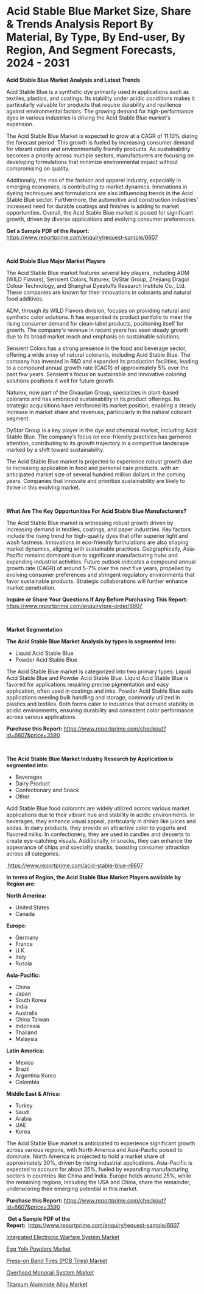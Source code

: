 <p><h1>Acid Stable Blue Market Size, Share & Trends Analysis Report By Material, By Type, By End-user, By Region, And Segment Forecasts, 2024 - 2031</h1></p><p><strong>Acid Stable Blue Market Analysis and Latest Trends</strong></p>
<p><p>Acid Stable Blue is a synthetic dye primarily used in applications such as textiles, plastics, and coatings. Its stability under acidic conditions makes it particularly valuable for products that require durability and resilience against environmental factors. The growing demand for high-performance dyes in various industries is driving the Acid Stable Blue market's expansion.</p><p>The Acid Stable Blue Market is expected to grow at a CAGR of 11.10% during the forecast period. This growth is fueled by increasing consumer demand for vibrant colors and environmentally friendly products. As sustainability becomes a priority across multiple sectors, manufacturers are focusing on developing formulations that minimize environmental impact without compromising on quality.</p><p>Additionally, the rise of the fashion and apparel industry, especially in emerging economies, is contributing to market dynamics. Innovations in dyeing techniques and formulations are also influencing trends in the Acid Stable Blue sector. Furthermore, the automotive and construction industries' increased need for durable coatings and finishes is adding to market opportunities. Overall, the Acid Stable Blue market is poised for significant growth, driven by diverse applications and evolving consumer preferences.</p></p>
<p><strong>Get a Sample PDF of the Report:&nbsp;</strong> <a href="https://www.reportprime.com/enquiry/request-sample/6607">https://www.reportprime.com/enquiry/request-sample/6607</a></p>
<p>&nbsp;</p>
<p><strong>Acid Stable Blue Major Market Players</strong></p>
<p><p>The Acid Stable Blue market features several key players, including ADM (WILD Flavors), Sensient Colors, Naturex, DyStar Group, Zhejiang Dragoi Colour Technology, and Shanghai Dyestuffs Research Institute Co., Ltd. These companies are known for their innovations in colorants and natural food additives.</p><p>ADM, through its WILD Flavors division, focuses on providing natural and synthetic color solutions. It has expanded its product portfolio to meet the rising consumer demand for clean-label products, positioning itself for growth. The company's revenue in recent years has seen steady growth due to its broad market reach and emphasis on sustainable solutions.</p><p>Sensient Colors has a strong presence in the food and beverage sector, offering a wide array of natural colorants, including Acid Stable Blue. The company has invested in R&D and expanded its production facilities, leading to a compound annual growth rate (CAGR) of approximately 5% over the past few years. Sensient's focus on sustainable and innovative coloring solutions positions it well for future growth.</p><p>Naturex, now part of the Givaudan Group, specializes in plant-based colorants and has embraced sustainability in its product offerings. Its strategic acquisitions have reinforced its market position, enabling a steady increase in market share and revenues, particularly in the natural colorant segment.</p><p>DyStar Group is a key player in the dye and chemical market, including Acid Stable Blue. The company’s focus on eco-friendly practices has garnered attention, contributing to its growth trajectory in a competitive landscape marked by a shift toward sustainability.</p><p>The Acid Stable Blue market is projected to experience robust growth due to increasing application in food and personal care products, with an anticipated market size of several hundred million dollars in the coming years. Companies that innovate and prioritize sustainability are likely to thrive in this evolving market.</p></p>
<p>&nbsp;</p>
<p><strong>What Are The Key Opportunities For Acid Stable Blue Manufacturers?</strong></p>
<p><p>The Acid Stable Blue market is witnessing robust growth driven by increasing demand in textiles, coatings, and paper industries. Key factors include the rising trend for high-quality dyes that offer superior light and wash fastness. Innovations in eco-friendly formulations are also shaping market dynamics, aligning with sustainable practices. Geographically, Asia-Pacific remains dominant due to significant manufacturing hubs and expanding industrial activities. Future outlook indicates a compound annual growth rate (CAGR) of around 5-7% over the next five years, propelled by evolving consumer preferences and stringent regulatory environments that favor sustainable products. Strategic collaborations will further enhance market penetration.</p></p>
<p><strong>Inquire or Share Your Questions If Any Before Purchasing This Report:</strong> <a href="https://www.reportprime.com/enquiry/pre-order/6607">https://www.reportprime.com/enquiry/pre-order/6607</a></p>
<p>&nbsp;</p>
<p><strong>Market Segmentation</strong></p>
<p><strong>The Acid Stable Blue Market Analysis by types is segmented into:</strong></p>
<p><ul><li>Liquid Acid Stable Blue</li><li>Powder Acid Stable Blue</li></ul></p>
<p><p>The Acid Stable Blue market is categorized into two primary types: Liquid Acid Stable Blue and Powder Acid Stable Blue. Liquid Acid Stable Blue is favored for applications requiring precise pigmentation and easy application, often used in coatings and inks. Powder Acid Stable Blue suits applications needing bulk handling and storage, commonly utilized in plastics and textiles. Both forms cater to industries that demand stability in acidic environments, ensuring durability and consistent color performance across various applications.</p></p>
<p><strong>Purchase this Report:&nbsp;</strong><a href="https://www.reportprime.com/checkout?id=6607&price=3590">https://www.reportprime.com/checkout?id=6607&price=3590</a></p>
<p>&nbsp;</p>
<p><strong>The Acid Stable Blue Market Industry Research by Application is segmented into:</strong></p>
<p><ul><li>Beverages</li><li>Dairy Product</li><li>Confectionary and Snack</li><li>Other</li></ul></p>
<p><p>Acid Stable Blue food colorants are widely utilized across various market applications due to their vibrant hue and stability in acidic environments. In beverages, they enhance visual appeal, particularly in drinks like juices and sodas. In dairy products, they provide an attractive color to yogurts and flavored milks. In confectionery, they are used in candies and desserts to create eye-catching visuals. Additionally, in snacks, they can enhance the appearance of chips and specialty snacks, boosting consumer attraction across all categories.</p></p>
<p><a href="https://www.reportprime.com/acid-stable-blue-r6607">&nbsp;https://www.reportprime.com/acid-stable-blue-r6607</a></p>
<p><strong>In terms of Region, the Acid Stable Blue Market Players available by Region are:</strong></p>
<p>
    <p> <strong> North America: </strong>
        <ul>
            <li>United States</li>
            <li>Canada</li>
        </ul>
        </p> 
    <p> <strong> Europe: </strong>
        <ul>
            <li>Germany</li>
            <li>France</li>
            <li>U.K.</li>
            <li>Italy</li>
            <li>Russia</li>
        </ul>
        </p> 
    <p> <strong> Asia-Pacific: </strong>
        <ul>
            <li>China</li>
            <li>Japan</li>
            <li>South Korea</li>
            <li>India</li>
            <li>Australia</li>
            <li>China Taiwan</li>
            <li>Indonesia</li>
            <li>Thailand</li>
            <li>Malaysia</li>
        </ul>
        </p> 
    <p> <strong> Latin America: </strong>
        <ul>
            <li>Mexico</li>
            <li>Brazil</li>
            <li>Argentina Korea</li>
            <li>Colombia</li>
        </ul>
        </p> 
    <p> <strong> Middle East & Africa: </strong>
        <ul>
            <li>Turkey</li>
            <li>Saudi</li>
            <li>Arabia</li>
            <li>UAE</li>
            <li>Korea</li>
        </ul>
    </p>
    </p>
<p><p>The Acid Stable Blue market is anticipated to experience significant growth across various regions, with North America and Asia-Pacific poised to dominate. North America is projected to hold a market share of approximately 30%, driven by rising industrial applications. Asia-Pacific is expected to account for about 35%, fueled by expanding manufacturing sectors in countries like China and India. Europe holds around 25%, while the remaining regions, including the USA and China, share the remainder, underscoring their emerging potential in this market.</p></p>
<p><strong>Purchase this Report: </strong><a href="https://www.reportprime.com/checkout?id=6607&price=3590">https://www.reportprime.com/checkout?id=6607&price=3590</a></p>
<p>&nbsp;<strong>Get a Sample PDF of the Report:&nbsp;&nbsp;</strong><a href="https://www.reportprime.com/enquiry/request-sample/6607">https://www.reportprime.com/enquiry/request-sample/6607</a></p>
<p><strong></strong></p>
<p><p><a href="https://medium.com/@paullawrence644/insights-into-the-integrated-electronic-warfare-system-market-market-players-market-size-8b68c0920aac">Integrated Electronic Warfare System Market</a></p><p><a href="https://github.com/MarciaRunte/Market-Research-Report-List-1/blob/main/egg-yolk-powders-market.md">Egg Yolk Powders Market</a></p><p><a href="https://issuu.com/reportprime-2/docs/press-on-band-tires-pob-tires-marke_8b64178c91d634">Press-on Band Tires (POB Tires) Market</a></p><p><a href="https://medium.com/@paullawrence644/insights-into-the-overhead-monorail-system-industry-market-financial-status-market-size-and-bbd42ac04e29">Overhead Monorail System Market</a></p><p><a href="https://www.linkedin.com/pulse/charting-future-comprehensive-analysis-global-titanium-aluminide-vhkse?trackingId=rWsXBaTcRrWeW8DB%2BJBk4g%3D%3D">Titanium Aluminide Alloy Market</a></p></p>
